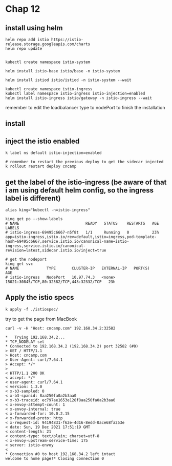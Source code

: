 # Chap 12

## install using helm

```shell
helm repo add istio https://istio-release.storage.googleapis.com/charts
helm repo update


kubectl create namespace istio-system

helm install istio-base istio/base -n istio-system

helm install istiod istio/istiod -n istio-system --wait

kubectl create namespace istio-ingress
kubectl label namespace istio-ingress istio-injection=enabled
helm install istio-ingress istio/gateway -n istio-ingress --wait
```
remember to edit the loadbalancer type to nodePort to finish the installation

## install


## inject the istio enabled
```shell
k label ns default istio-injection=enabled

# remember to restart the previous deploy to get the sidecar injected
k rollout restart deploy cncamp
```

## get the label of the istio-ingress (be aware of that i am using default helm config, so the ingress label is different)
```shell
alias king="kubectl -n=istio-ingress"

king get po --show-labels
# NAME                             READY   STATUS    RESTARTS   AGE   LABELS
# istio-ingress-69495c6667-n5f8t   1/1     Running   0          23h   app=istio-ingress,istio.io/rev=default,istio=ingress,pod-template-hash=69495c6667,service.istio.io/canonical-name=istio-ingress,service.istio.io/canonical-revision=latest,sidecar.istio.io/inject=true

# get the nodeport
king get svc
# NAME            TYPE       CLUSTER-IP   EXTERNAL-IP   PORT(S)                                      AGE
# istio-ingress   NodePort   10.97.74.3   <none>        15021:30845/TCP,80:32582/TCP,443:32332/TCP   23h
```

## Apply the istio specs
```
k apply -f ./istiospec/
```

try to get the page from MacBook
```
curl -v -H "Host: cncamp.com" 192.168.34.2:32582    
```

```
*   Trying 192.168.34.2...
* TCP_NODELAY set
* Connected to 192.168.34.2 (192.168.34.2) port 32582 (#0)
> GET / HTTP/1.1
> Host: cncamp.com
> User-Agent: curl/7.64.1
> Accept: */*
>
< HTTP/1.1 200 OK
< accept: */*
< user-agent: curl/7.64.1
< version: 1.3.0
< x-b3-sampled: 0
< x-b3-spanid: 8aa250fa0a2b3aa0
< x-b3-traceid: ec797ae1653e128f8aa250fa0a2b3aa0
< x-envoy-attempt-count: 1
< x-envoy-internal: true
< x-forwarded-for: 10.0.2.15
< x-forwarded-proto: http
< x-request-id: 94194831-f62e-4d16-8edd-0ace68fa253e
< date: Sun, 19 Dec 2021 17:51:19 GMT
< content-length: 21
< content-type: text/plain; charset=utf-8
< x-envoy-upstream-service-time: 175
< server: istio-envoy
<
* Connection #0 to host 192.168.34.2 left intact
welcome to home page!* Closing connection 0
```